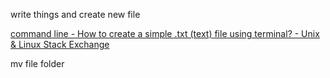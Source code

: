 write things and create new file

[command line - How to create a simple .txt (text) file using terminal? - Unix & Linux Stack Exchange][1]

mv file folder

[1]:	https://unix.stackexchange.com/questions/159672/how-to-create-a-simple-txt-text-file-using-terminal